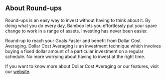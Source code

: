 ## About Round-ups

Round-ups is an easy way to invest without having to think about it. By doing what you do every day, Bamboo lets you effortlessly put your spare change to work in a range of assets. Investing has never been easier.

Round-up to reach your Goals Faster and benefit from Dollar Cost Averaging. Dollar Cost Averaging is an investment technique which involves buying a fixed dollar amount of a particular investment on a regular schedule. No more worrying about having to invest at the right time.

If you want to know more about Dollar Cost Averaging or our features, visit our [website](https://www.getbamboo.io/blog/dollar-cost-averaging-101/).
